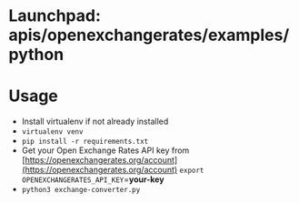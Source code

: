 # Launchpad: apis/openexchangerates/examples/python

# Usage
  * Install virtualenv if not already installed
  * `virtualenv venv`
  * `pip install -r requirements.txt`
  * Get your Open Exchange Rates API key from [https://openexchangerates.org/account](https://openexchangerates.org/account)
    `export OPENEXCHANGERATES_API_KEY`=__your-key__
  * `python3 exchange-converter.py`  

